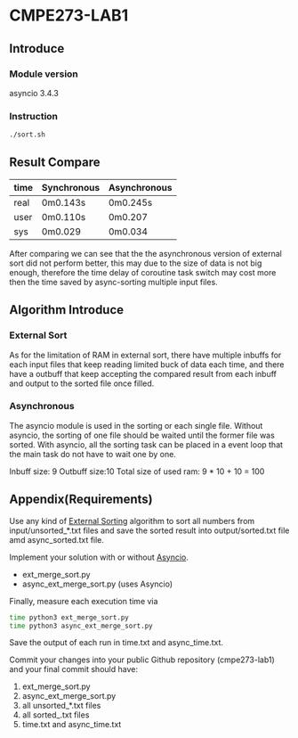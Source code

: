 # CMPE273-LAB1

## Introduce

### Module version

asyncio 3.4.3

### Instruction

```sh
./sort.sh
```

## Result Compare

| time | Synchronous | Asynchronous |
| ---- | ----------- | ------------ |
| real | 0m0.143s    | 0m0.245s     |
| user | 0m0.110s    | 0m0.207      |
| sys  | 0m0.029     | 0m0.034      |

After comparing we can see that the the asynchronous version of external sort did not perform better, this may due to the size of data is not big enough, therefore the time delay of coroutine task switch may cost more then the time saved by async-sorting multiple input files.

## Algorithm Introduce

### External Sort

As for the limitation of RAM in external sort, there have multiple inbuffs for each input files that keep reading limited buck of data each time, and there have a outbuff that keep accepting the compared result from each inbuff and output to the sorted file once filled.

### Asynchronous

The asyncio module is used in the sorting or each single file. Without asyncio, the sorting of one file should be waited until the former file was sorted. With asyncio, all the sorting task can be placed in a event loop that the main task do not have to wait one by one.

Inbuff size: 9
Outbuff size:10
Total size of used ram: 9 * 10 + 10 = 100

## Appendix(Requirements)

Use any kind of [External Sorting](https://en.wikipedia.org/wiki/External_sorting) algorithm to sort all numbers from input/unsorted_*.txt files and save the sorted result into output/sorted.txt file amd async_sorted.txt file.

Implement your solution with or without [Asyncio](https://docs.python.org/3/library/asyncio.html).

* ext_merge_sort.py
* async_ext_merge_sort.py (uses Asyncio)

Finally, measure each execution time via

```sh
time python3 ext_merge_sort.py
time python3 async_ext_merge_sort.py
```

Save the output of each run in time.txt and async_time.txt.

Commit your changes into your public Github repository (cmpe273-lab1) and your final commit should have:

1. ext_merge_sort.py
2. async_ext_merge_sort.py
3. all unsorted_*.txt files
4. all sorted_.txt files
5. time.txt and async_time.txt
